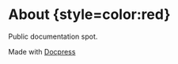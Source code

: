 About {style=color:red}
=====

Public documentation spot.

Made with [Docpress](http://docpress.github.io/)